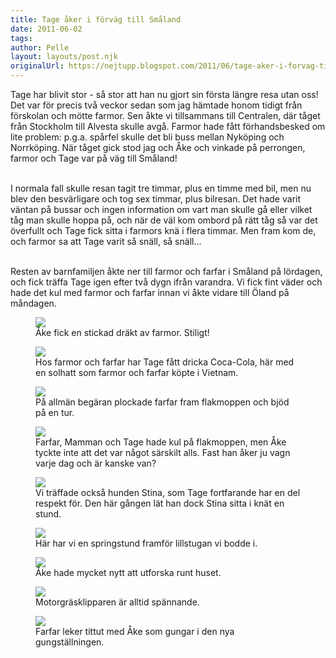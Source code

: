 ```yaml
---
title: Tage åker i förväg till Småland
date: 2011-06-02
tags: 	
author: Pelle
layout: layouts/post.njk
originalUrl: https://nejtupp.blogspot.com/2011/06/tage-aker-i-forvag-till-smaland.html
---
```


Tage har blivit stor - så stor att han nu gjort sin första längre  resa utan oss! Det var för precis två veckor sedan som jag hämtade honom  tidigt från förskolan och mötte farmor. Sen åkte vi tillsammans till  Centralen, där tåget från Stockholm till Alvesta skulle avgå. Farmor  hade fått förhandsbesked om lite problem: p.g.a. spårfel skulle det bli  buss mellan Nyköping och Norrköping. När tåget gick stod jag och Åke och  vinkade på perrongen, farmor och Tage var på väg till Småland!
<br><br>

I  normala fall skulle resan tagit tre timmar, plus en timme med bil, men  nu blev den besvärligare och tog sex timmar, plus bilresan. Det hade  varit väntan på bussar och ingen information om vart man skulle gå  eller vilket tåg man skulle hoppa på, och när de väl kom ombord på rätt  tåg så var det överfullt och Tage fick sitta i farmors knä i flera  timmar. Men fram kom de, och farmor sa att Tage varit så snäll, så  snäll...
<br><br>

Resten av barnfamiljen åkte ner till farmor  och farfar i Småland på lördagen, och fick träffa Tage igen efter två  dygn ifrån varandra. Vi fick fint väder och hade det kul med farmor och farfar innan vi åkte vidare till Öland på måndagen.


<figure>
	<img src="../../../img/2011/06/Majsemester-_MG_9247.jpg">
 	<figcaption>Åke fick en stickad dräkt av farmor. Stiligt!<figcaption>
</figure>

<figure>
	<img src="../../../img/2011/06/Majsemester-_MG_9232.jpg">
 	<figcaption>Hos farmor och farfar har Tage fått dricka Coca-Cola, här med en solhatt som farmor och farfar köpte i Vietnam.<figcaption>
</figure>

<figure>
	<img src="../../../img/2011/06/Majsemester-_MG_9230.jpg">
 	<figcaption>På allmän begäran plockade farfar fram flakmoppen och bjöd på en tur.<figcaption>
</figure>

<figure>
	<img src="../../../img/2011/06/Majsemester-_MG_9225.jpg">
 	<figcaption>Farfar, Mamman och Tage hade kul på flakmoppen, men Åke tyckte inte att det var något särskilt alls. Fast han åker ju vagn varje dag och är kanske van?<figcaption>
</figure>

<figure>
	<img src="../../../img/2011/06/Majsemester-_MG_9202.jpg">
 	<figcaption>Vi träffade också hunden Stina, som Tage fortfarande har en del respekt för. Den här gången lät han dock Stina sitta i knät en stund.<figcaption>
</figure>

<figure>
	<img src="../../../img/2011/06/Majsemester-_MG_9181.jpg">
 	<figcaption>Här har vi en springstund framför lillstugan vi bodde i.<figcaption>
</figure>

<figure>
	<img src="../../../img/2011/06/Majsemester-_MG_9234.jpg">
 	<figcaption>Åke hade mycket nytt att utforska runt huset.<figcaption>
</figure>

<figure>
	<img src="../../../img/2011/06/Majsemester-_MG_9173.jpg">
 	<figcaption>Motorgräsklipparen är alltid spännande.<figcaption>
</figure>

<figure>
	<img src="../../../img/2011/06/Majsemester-_MG_9164.jpg">
 	<figcaption>Farfar leker tittut med Åke som gungar i den nya gungställningen.<figcaption>
</figure>